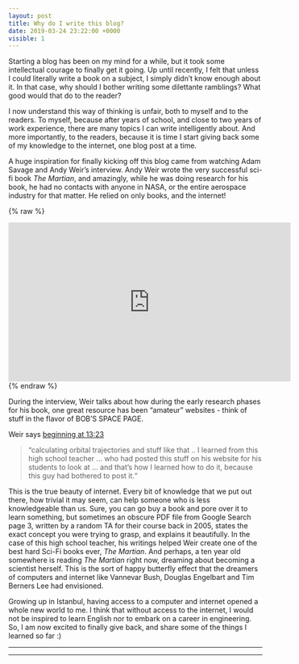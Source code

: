 ```yaml
---
layout: post
title: Why do I write this blog?
date: 2019-03-24 23:22:00 +0000
visible: 1
---
```


Starting a blog has been on my mind for a while, but it took some intellectual courage to finally get it going. Up until recently, I felt that unless I could literally write a book on a subject, I simply didn’t know enough about it. In that case, why should I bother writing some dilettante ramblings? What good would that do to the reader?

I now understand this way of thinking is unfair, both to myself and to the readers. To myself, because after years of school, and close to two years of  work experience, there are many topics I can write intelligently about. And more importantly, to the readers, because it is time I start giving back some of my knowledge to the internet, one blog post at a time.

A huge inspiration for finally kicking off this blog came from watching Adam Savage and Andy Weir’s interview. Andy Weir wrote the very successful sci-fi book _The Martian_, and amazingly, while he was doing research for his book, he had no contacts with anyone in NASA, or the entire aerospace industry for that matter. He relied on only books, and the internet! 


{% raw %}
<center>
<iframe width="560" height="315" src="https://www.youtube.com/embed/5SemyzKgaUU" frameborder="0" allow="accelerometer; autoplay; encrypted-media; gyroscope; picture-in-picture" allowfullscreen></iframe>
</center>
{% endraw %}

During the interview, Weir talks about  how during the early research phases for his book, one great resource has been “amateur” websites - think of stuff in the flavor of BOB’S SPACE PAGE. 

Weir says [beginning at 13:23](https://www.youtube.com/watch?v=5SemyzKgaUU&feature=youtu.be&t=802)

> “calculating orbital trajectories and stuff like that .. I learned from this high school teacher ... who had posted this stuff on his website for his students to look at ... and that’s how I learned how to do it, because this guy had bothered to post it.“

This is the true beauty of internet. Every bit of knowledge that we put out there, how trivial it may seem, can help someone who is less knowledgeable than us. Sure, you can go buy a book and pore over it to learn something, but sometimes an obscure PDF file from Google Search page 3, written by a random TA for their course back in 2005, states the exact concept you were trying to grasp, and explains it beautifully. In the case of this high school teacher, his writings helped Weir create one of the best hard Sci-Fi books ever, _The Martian_. And perhaps, a ten year old somewhere is reading _The Martian_ right now, dreaming about becoming a scientist herself. This is the sort of happy butterfly effect that the dreamers of computers and internet like Vannevar Bush, Douglas Engelbart and Tim Berners Lee had envisioned.

Growing up in Istanbul, having access to a computer and internet opened a whole new world to me. I think that without access to the internet, I would not be inspired to learn English nor to embark on a career in engineering. So, I am now excited to finally give back, and share some of the things I learned so far :) 

----
****